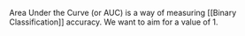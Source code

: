 Area Under the Curve (or AUC) is a way of measuring [[Binary Classification]] accuracy. We want to aim for a value of 1.